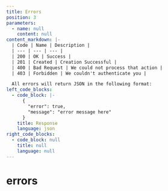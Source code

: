 ```yaml
---
title: Errors
position: 3
parameters:
  - name: null
    content: null
content_markdown: |-
  | Code | Name | Description |
  | --- | --- | --- |
  | 200 | OK | Success |
  | 201 | Created | Creation Successful |
  | 400 | Bad Request | We could not process that action |
  | 403 | Forbidden | We couldn't authenticate you |

  All errors will return JSON in the following format:
left_code_blocks:
  - code_block: |-
      {
        "error": true,
        "message": "error message here"
      }
    title: Response
    language: json
right_code_blocks:
  - code_block: null
    title: null
    language: null
---
```


# errors



